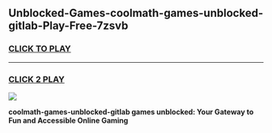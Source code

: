 
## Unblocked-Games-coolmath-games-unblocked-gitlab-Play-Free-7zsvb
<h3>
<a href="https://premium76.site?title=coolmath-games-unblocked-gitlab&ref=17A">CLICK TO PLAY</a></h3>
<hr>

<h3>
<a href="https://premium76.site?title=coolmath-games-unblocked-gitlab&ref=17A">CLICK 2 PLAY</a>
  
</h3>

<a href="https://premium76.site?title=coolmath-games-unblocked-gitlab&ref=17A"><img src="https://clearcache.store/games.png"></a>


**coolmath-games-unblocked-gitlab games unblocked: Your Gateway to Fun and Accessible Online Gaming**
